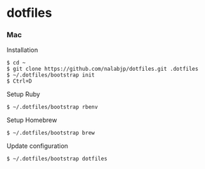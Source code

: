 dotfiles
========

### Mac

Installation

    $ cd ~
    $ git clone https://github.com/nalabjp/dotfiles.git .dotfiles
    $ ~/.dotfiles/bootstrap init
    $ Ctrl+D

Setup Ruby

    $ ~/.dotfiles/bootstrap rbenv

Setup Homebrew

    $ ~/.dotfiles/bootstrap brew

Update configuration

    $ ~/.dotfiles/bootstrap dotfiles
